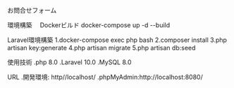 お問合せフォーム

環境構築
　Dockerビルド
 docker-compose up -d --build

 Laravel環境構築
 1.docker-compose exec php bash
 2.composer install
 3.php artisan key:generate
 4.php artisan migrate
 5.php artisan db:seed

 使用技術
 .php 8.0
 .Laravel 10.0
 .MySQL 8.0

 URL
 .開発環境: http//localhost/
 .phpMyAdmin:http://localhost:8080/
